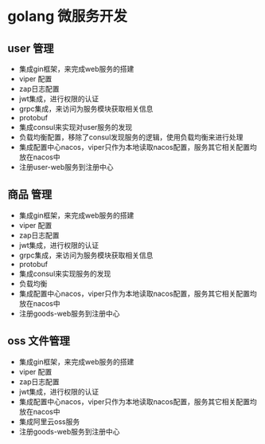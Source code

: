 # golang 微服务开发
## user 管理 
- 集成gin框架，来完成web服务的搭建
- viper 配置
- zap日志配置
- jwt集成，进行权限的认证
- grpc集成，来访问为服务模块获取相关信息
- protobuf
- 集成consul来实现对user服务的发现
- 负载均衡配置，移除了consul发现服务的逻辑，使用负载均衡来进行处理
- 集成配置中心nacos，viper只作为本地读取nacos配置，服务其它相关配置均放在nacos中
- 注册user-web服务到注册中心

## 商品 管理
- 集成gin框架，来完成web服务的搭建
- viper 配置
- zap日志配置
- jwt集成，进行权限的认证
- grpc集成，来访问为服务模块获取相关信息
- protobuf
- 集成consul来实现服务的发现
- 负载均衡
- 集成配置中心nacos，viper只作为本地读取nacos配置，服务其它相关配置均放在nacos中
- 注册goods-web服务到注册中心

## oss 文件管理
- 集成gin框架，来完成web服务的搭建
- viper 配置
- zap日志配置
- jwt集成，进行权限的认证
- 集成配置中心nacos，viper只作为本地读取nacos配置，服务其它相关配置均放在nacos中
- 集成阿里云oss服务
- 注册goods-web服务到注册中心